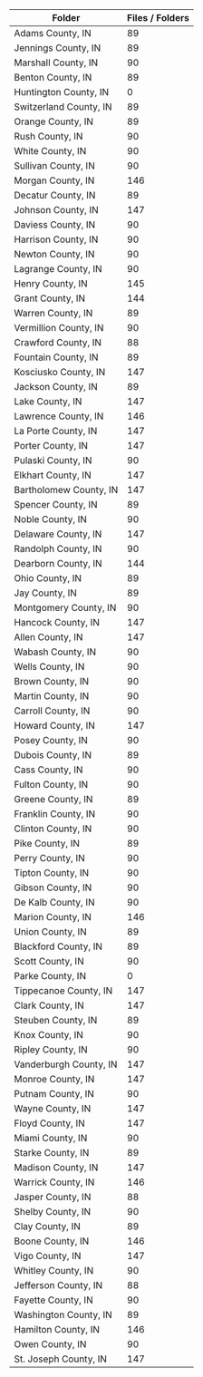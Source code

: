 | Folder                 |   Files / Folders |
|------------------------|-------------------|
| Adams County, IN       |                89 |
| Jennings County, IN    |                89 |
| Marshall County, IN    |                90 |
| Benton County, IN      |                89 |
| Huntington County, IN  |                 0 |
| Switzerland County, IN |                89 |
| Orange County, IN      |                89 |
| Rush County, IN        |                90 |
| White County, IN       |                90 |
| Sullivan County, IN    |                90 |
| Morgan County, IN      |               146 |
| Decatur County, IN     |                89 |
| Johnson County, IN     |               147 |
| Daviess County, IN     |                90 |
| Harrison County, IN    |                90 |
| Newton County, IN      |                90 |
| Lagrange County, IN    |                90 |
| Henry County, IN       |               145 |
| Grant County, IN       |               144 |
| Warren County, IN      |                89 |
| Vermillion County, IN  |                90 |
| Crawford County, IN    |                88 |
| Fountain County, IN    |                89 |
| Kosciusko County, IN   |               147 |
| Jackson County, IN     |                89 |
| Lake County, IN        |               147 |
| Lawrence County, IN    |               146 |
| La Porte County, IN    |               147 |
| Porter County, IN      |               147 |
| Pulaski County, IN     |                90 |
| Elkhart County, IN     |               147 |
| Bartholomew County, IN |               147 |
| Spencer County, IN     |                89 |
| Noble County, IN       |                90 |
| Delaware County, IN    |               147 |
| Randolph County, IN    |                90 |
| Dearborn County, IN    |               144 |
| Ohio County, IN        |                89 |
| Jay County, IN         |                89 |
| Montgomery County, IN  |                90 |
| Hancock County, IN     |               147 |
| Allen County, IN       |               147 |
| Wabash County, IN      |                90 |
| Wells County, IN       |                90 |
| Brown County, IN       |                90 |
| Martin County, IN      |                90 |
| Carroll County, IN     |                90 |
| Howard County, IN      |               147 |
| Posey County, IN       |                90 |
| Dubois County, IN      |                89 |
| Cass County, IN        |                90 |
| Fulton County, IN      |                90 |
| Greene County, IN      |                89 |
| Franklin County, IN    |                90 |
| Clinton County, IN     |                90 |
| Pike County, IN        |                89 |
| Perry County, IN       |                90 |
| Tipton County, IN      |                90 |
| Gibson County, IN      |                90 |
| De Kalb County, IN     |                90 |
| Marion County, IN      |               146 |
| Union County, IN       |                89 |
| Blackford County, IN   |                89 |
| Scott County, IN       |                90 |
| Parke County, IN       |                 0 |
| Tippecanoe County, IN  |               147 |
| Clark County, IN       |               147 |
| Steuben County, IN     |                89 |
| Knox County, IN        |                90 |
| Ripley County, IN      |                90 |
| Vanderburgh County, IN |               147 |
| Monroe County, IN      |               147 |
| Putnam County, IN      |                90 |
| Wayne County, IN       |               147 |
| Floyd County, IN       |               147 |
| Miami County, IN       |                90 |
| Starke County, IN      |                89 |
| Madison County, IN     |               147 |
| Warrick County, IN     |               146 |
| Jasper County, IN      |                88 |
| Shelby County, IN      |                90 |
| Clay County, IN        |                89 |
| Boone County, IN       |               146 |
| Vigo County, IN        |               147 |
| Whitley County, IN     |                90 |
| Jefferson County, IN   |                88 |
| Fayette County, IN     |                90 |
| Washington County, IN  |                89 |
| Hamilton County, IN    |               146 |
| Owen County, IN        |                90 |
| St. Joseph County, IN  |               147 |